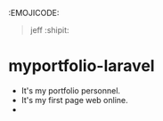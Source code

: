 :EMOJICODE:
>jeff :shipit:
# myportfolio-laravel
- It's my portfolio personnel.
- It's my first page web online.
- 